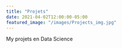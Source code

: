 ```yaml
---
title: "Projets"
date: 2021-04-02T12:00:00-05:00
featured_image: "/images/Projects_img.jpg"
---
```


My projets en Data Science
